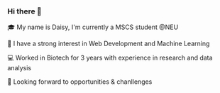 ### Hi there 👋

🎓 My name is Daisy, I'm currently a MSCS student @NEU

🚀 I have a strong interest in Web Development and Machine Learning

💻 Worked in Biotech for 3 years with experience in research and data analysis

🧚 Looking forward to opportunities & chanllenges
